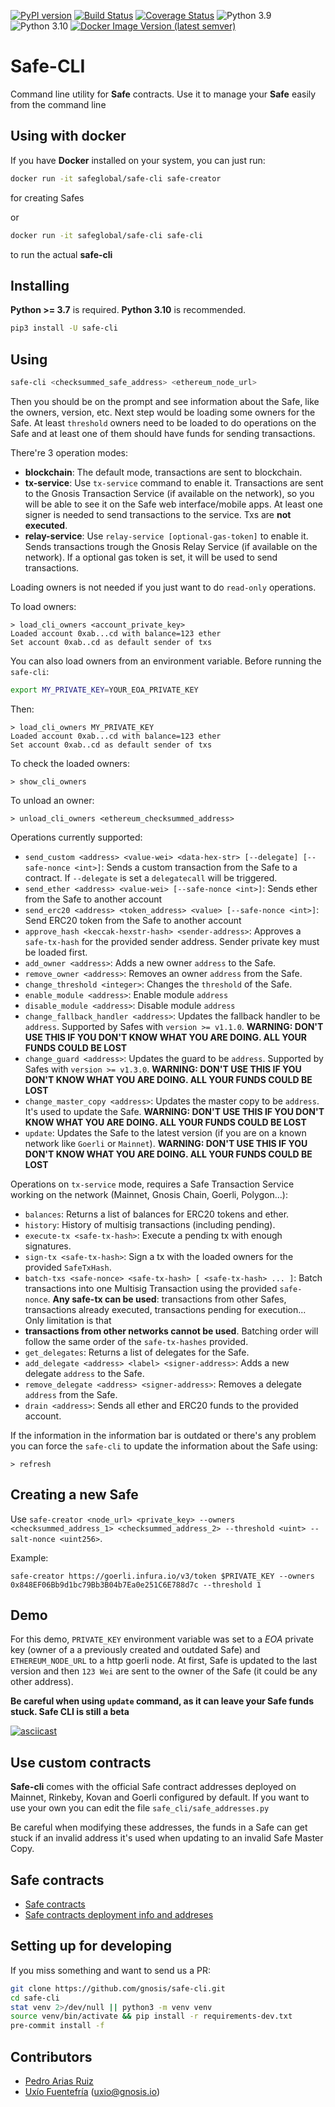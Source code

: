 [![PyPI version](https://badge.fury.io/py/safe-cli.svg)](https://badge.fury.io/py/safe-cli)
[![Build Status](https://github.com/5afe/safe-cli/actions/workflows/ci.yml/badge.svg)](https://github.com/5afe/safe-cli/actions/workflows/ci.yml)
[![Coverage Status](https://coveralls.io/repos/github/gnosis/safe-cli/badge.svg?branch=master)](https://coveralls.io/github/gnosis/safe-cli?branch=master)
![Python 3.9](https://img.shields.io/badge/Python-3.9-blue.svg)
![Python 3.10](https://img.shields.io/badge/Python-3.10-blue.svg)
[![Docker Image Version (latest semver)](https://img.shields.io/docker/v/safeglobal/safe-cli?label=Docker&sort=semver)](https://hub.docker.com/r/safeglobal/safe-cli)

# Safe-CLI
Command line utility for **Safe** contracts. Use it to manage your **Safe** easily from the command line

## Using with docker

If you have **Docker** installed on your system, you can just run:

```bash
docker run -it safeglobal/safe-cli safe-creator
```

for creating Safes

or

```bash
docker run -it safeglobal/safe-cli safe-cli
```

to run the actual **safe-cli**

## Installing
**Python >= 3.7** is required. **Python 3.10** is recommended.

```bash
pip3 install -U safe-cli
```

## Using
```bash
safe-cli <checksummed_safe_address> <ethereum_node_url>
```

Then you should be on the prompt and see information about the Safe, like the owners, version, etc.
Next step would be loading some owners for the Safe. At least `threshold` owners need to be loaded to do operations
on the Safe and at least one of them should have funds for sending transactions.

There're 3 operation modes:
- **blockchain**: The default mode, transactions are sent to blockchain.
- **tx-service**: Use `tx-service` command to enable it. Transactions are sent to the Gnosis Transaction Service (if available on the network), so you will be able to see it on the Safe web interface/mobile apps. At least one signer is needed to send transactions to the service. Txs are **not executed**.
- **relay-service**: Use `relay-service [optional-gas-token]` to enable it. Sends transactions trough the Gnosis Relay Service (if available on the network). If a optional gas token is set, it will be used to send transactions.

Loading owners is not needed if you just want to do `read-only` operations.

To load owners:
```
> load_cli_owners <account_private_key>
Loaded account 0xab...cd with balance=123 ether
Set account 0xab..cd as default sender of txs
```

You can also load owners from an environment variable. Before running the `safe-cli`:
```bash
export MY_PRIVATE_KEY=YOUR_EOA_PRIVATE_KEY
```
Then:
```
> load_cli_owners MY_PRIVATE_KEY
Loaded account 0xab...cd with balance=123 ether
Set account 0xab..cd as default sender of txs
```

To check the loaded owners:
```
> show_cli_owners
```

To unload an owner:
```
> unload_cli_owners <ethereum_checksummed_address>
```

Operations currently supported:
- `send_custom <address> <value-wei> <data-hex-str> [--delegate] [--safe-nonce <int>]`:
Sends a custom transaction from the Safe to a contract. If `--delegate` is set a `delegatecall`
will be triggered.
- `send_ether <address> <value-wei> [--safe-nonce <int>]`:
Sends ether from the Safe to another account
- `send_erc20 <address> <token_address> <value> [--safe-nonce <int>]`:
Send ERC20 token from the Safe to another account
- `approve_hash <keccak-hexstr-hash> <sender-address>`: Approves a `safe-tx-hash` for the provided sender address.
  Sender private key must be loaded first.
- `add_owner <address>`: Adds a new owner `address` to the Safe.
- `remove_owner <address>`: Removes an owner `address` from the Safe.
- `change_threshold <integer>`: Changes the `threshold` of the Safe.
- `enable_module <address>`: Enable module `address`
- `disable_module <address>`: Disable module `address`
- `change_fallback_handler <address>`: Updates the fallback handler to be `address`. Supported by Safes with `version >= v1.1.0`. **WARNING: DON'T USE
THIS IF YOU DON'T KNOW WHAT YOU ARE DOING. ALL YOUR FUNDS COULD BE LOST**
- `change_guard <address>`: Updates the guard to be `address`. Supported by Safes with `version >= v1.3.0`. **WARNING: DON'T USE
THIS IF YOU DON'T KNOW WHAT YOU ARE DOING. ALL YOUR FUNDS COULD BE LOST**
- `change_master_copy <address>`: Updates the master copy to be `address`. It's used to update the Safe. **WARNING: DON'T USE
THIS IF YOU DON'T KNOW WHAT YOU ARE DOING. ALL YOUR FUNDS COULD BE LOST**
- `update`: Updates the Safe to the latest version (if you are on a known network like `Goerli` or `Mainnet`).
**WARNING: DON'T USE THIS IF YOU DON'T KNOW WHAT YOU ARE DOING. ALL YOUR FUNDS COULD BE LOST**

Operations on `tx-service` mode, requires a Safe Transaction Service working on the network
(Mainnet, Gnosis Chain, Goerli, Polygon...):
- `balances`: Returns a list of balances for ERC20 tokens and ether.
- `history`: History of multisig transactions (including pending).
- `execute-tx <safe-tx-hash>`: Execute a pending tx with enough signatures.
- `sign-tx <safe-tx-hash>`: Sign a tx with the loaded owners for the provided `SafeTxHash`.
- `batch-txs <safe-nonce> <safe-tx-hash> [ <safe-tx-hash> ... ]`: Batch transactions into one Multisig
Transaction using the provided `safe-nonce`. **Any safe-tx can be used**: transactions from other Safes, transactions
already executed, transactions pending for execution... Only limitation is that
- **transactions from other networks cannot be used**. Batching order will follow the same order of the
`safe-tx-hashes` provided.
- `get_delegates`: Returns a list of delegates for the Safe.
- `add_delegate <address> <label> <signer-address>`: Adds a new delegate `address` to the Safe.
- `remove_delegate <address> <signer-address>`: Removes a delegate `address` from the Safe.
- `drain <address>`: Sends all ether and ERC20 funds to the provided account.

If the information in the information bar is outdated or there's any problem you can force the `safe-cli` to update
the information about the Safe using:
```
> refresh
```

## Creating a new Safe
Use `safe-creator <node_url> <private_key> --owners <checksummed_address_1> <checksummed_address_2> --threshold <uint> --salt-nonce <uint256>`.

Example:
```
safe-creator https://goerli.infura.io/v3/token $PRIVATE_KEY --owners 0x848EF06Bb9d1bc79Bb3B04b7Ea0e251C6E788d7c --threshold 1
```

## Demo
For this demo, `PRIVATE_KEY` environment variable was set to a _EOA_ private key (owner of a a previously created and outdated Safe)
and `ETHEREUM_NODE_URL` to a http goerli node.
At first, Safe is updated to the last version and then `123 Wei` are sent to the owner of the Safe (it could be any other address).

**Be careful when using `update` command, as it can leave your Safe funds stuck. Safe CLI is still a beta**

[![asciicast](https://asciinema.org/a/346692.svg)](https://asciinema.org/a/346692)

## Use custom contracts
**Safe-cli** comes with the official Safe contract addresses deployed on Mainnet, Rinkeby, Kovan and Goerli
configured by default. If you want to use your own you can edit the file `safe_cli/safe_addresses.py`

Be careful when modifying these addresses, the funds in a Safe can get stuck if an invalid address it's used when updating
to an invalid Safe Master Copy.

## Safe contracts
- [Safe contracts](https://github.com/gnosis/safe-contracts)
- [Safe contracts deployment info and addreses](https://github.com/gnosis/safe-deployments/tree/main/src/assets)

## Setting up for developing
If you miss something and want to send us a PR:

```bash
git clone https://github.com/gnosis/safe-cli.git
cd safe-cli
stat venv 2>/dev/null || python3 -m venv venv
source venv/bin/activate && pip install -r requirements-dev.txt
pre-commit install -f
```

## Contributors
- [Pedro Arias Ruiz](https://github.com/AsiganTheSunk)
- [Uxío Fuentefría](https://github.com/uxio0) (uxio@gnosis.io)
